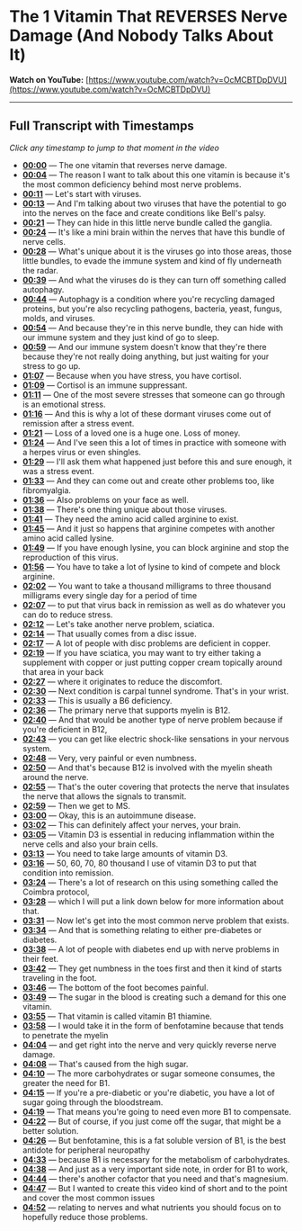 # The 1 Vitamin That REVERSES Nerve Damage (And Nobody Talks About It)

**Watch on YouTube:** [https://www.youtube.com/watch?v=OcMCBTDpDVU](https://www.youtube.com/watch?v=OcMCBTDpDVU)

---

## Full Transcript with Timestamps

*Click any timestamp to jump to that moment in the video*

- **[00:00](https://www.youtube.com/watch?v=OcMCBTDpDVU&t=0s)** — The one vitamin that reverses nerve damage.
- **[00:04](https://www.youtube.com/watch?v=OcMCBTDpDVU&t=4s)** — The reason I want to talk about this one vitamin is because it's the most common deficiency behind most nerve problems.
- **[00:11](https://www.youtube.com/watch?v=OcMCBTDpDVU&t=11s)** — Let's start with viruses.
- **[00:13](https://www.youtube.com/watch?v=OcMCBTDpDVU&t=13s)** — And I'm talking about two viruses that have the potential to go into the nerves on the face and create conditions like Bell's palsy.
- **[00:21](https://www.youtube.com/watch?v=OcMCBTDpDVU&t=21s)** — They can hide in this little nerve bundle called the ganglia.
- **[00:24](https://www.youtube.com/watch?v=OcMCBTDpDVU&t=24s)** — It's like a mini brain within the nerves that have this bundle of nerve cells.
- **[00:28](https://www.youtube.com/watch?v=OcMCBTDpDVU&t=28s)** — What's unique about it is the viruses go into those areas, those little bundles, to evade the immune system and kind of fly underneath the radar.
- **[00:39](https://www.youtube.com/watch?v=OcMCBTDpDVU&t=39s)** — And what the viruses do is they can turn off something called autophagy.
- **[00:44](https://www.youtube.com/watch?v=OcMCBTDpDVU&t=44s)** — Autophagy is a condition where you're recycling damaged proteins, but you're also recycling pathogens, bacteria, yeast, fungus, molds, and viruses.
- **[00:54](https://www.youtube.com/watch?v=OcMCBTDpDVU&t=54s)** — And because they're in this nerve bundle, they can hide with our immune system and they just kind of go to sleep.
- **[00:59](https://www.youtube.com/watch?v=OcMCBTDpDVU&t=59s)** — And our immune system doesn't know that they're there because they're not really doing anything, but just waiting for your stress to go up.
- **[01:07](https://www.youtube.com/watch?v=OcMCBTDpDVU&t=67s)** — Because when you have stress, you have cortisol.
- **[01:09](https://www.youtube.com/watch?v=OcMCBTDpDVU&t=69s)** — Cortisol is an immune suppressant.
- **[01:11](https://www.youtube.com/watch?v=OcMCBTDpDVU&t=71s)** — One of the most severe stresses that someone can go through is an emotional stress.
- **[01:16](https://www.youtube.com/watch?v=OcMCBTDpDVU&t=76s)** — And this is why a lot of these dormant viruses come out of remission after a stress event.
- **[01:21](https://www.youtube.com/watch?v=OcMCBTDpDVU&t=81s)** — Loss of a loved one is a huge one. Loss of money.
- **[01:24](https://www.youtube.com/watch?v=OcMCBTDpDVU&t=84s)** — And I've seen this a lot of times in practice with someone with a herpes virus or even shingles.
- **[01:29](https://www.youtube.com/watch?v=OcMCBTDpDVU&t=89s)** — I'll ask them what happened just before this and sure enough, it was a stress event.
- **[01:33](https://www.youtube.com/watch?v=OcMCBTDpDVU&t=93s)** — And they can come out and create other problems too, like fibromyalgia.
- **[01:36](https://www.youtube.com/watch?v=OcMCBTDpDVU&t=96s)** — Also problems on your face as well.
- **[01:38](https://www.youtube.com/watch?v=OcMCBTDpDVU&t=98s)** — There's one thing unique about those viruses.
- **[01:41](https://www.youtube.com/watch?v=OcMCBTDpDVU&t=101s)** — They need the amino acid called arginine to exist.
- **[01:45](https://www.youtube.com/watch?v=OcMCBTDpDVU&t=105s)** — And it just so happens that arginine competes with another amino acid called lysine.
- **[01:49](https://www.youtube.com/watch?v=OcMCBTDpDVU&t=109s)** — If you have enough lysine, you can block arginine and stop the reproduction of this virus.
- **[01:56](https://www.youtube.com/watch?v=OcMCBTDpDVU&t=116s)** — You have to take a lot of lysine to kind of compete and block arginine.
- **[02:02](https://www.youtube.com/watch?v=OcMCBTDpDVU&t=122s)** — You want to take a thousand milligrams to three thousand milligrams every single day for a period of time
- **[02:07](https://www.youtube.com/watch?v=OcMCBTDpDVU&t=127s)** — to put that virus back in remission as well as do whatever you can do to reduce stress.
- **[02:12](https://www.youtube.com/watch?v=OcMCBTDpDVU&t=132s)** — Let's take another nerve problem, sciatica.
- **[02:14](https://www.youtube.com/watch?v=OcMCBTDpDVU&t=134s)** — That usually comes from a disc issue.
- **[02:17](https://www.youtube.com/watch?v=OcMCBTDpDVU&t=137s)** — A lot of people with disc problems are deficient in copper.
- **[02:19](https://www.youtube.com/watch?v=OcMCBTDpDVU&t=139s)** — If you have sciatica, you may want to try either taking a supplement with copper or just putting copper cream topically around that area in your back
- **[02:27](https://www.youtube.com/watch?v=OcMCBTDpDVU&t=147s)** — where it originates to reduce the discomfort.
- **[02:30](https://www.youtube.com/watch?v=OcMCBTDpDVU&t=150s)** — Next condition is carpal tunnel syndrome. That's in your wrist.
- **[02:33](https://www.youtube.com/watch?v=OcMCBTDpDVU&t=153s)** — This is usually a B6 deficiency.
- **[02:36](https://www.youtube.com/watch?v=OcMCBTDpDVU&t=156s)** — The primary nerve that supports myelin is B12.
- **[02:40](https://www.youtube.com/watch?v=OcMCBTDpDVU&t=160s)** — And that would be another type of nerve problem because if you're deficient in B12,
- **[02:43](https://www.youtube.com/watch?v=OcMCBTDpDVU&t=163s)** — you can get like electric shock-like sensations in your nervous system.
- **[02:48](https://www.youtube.com/watch?v=OcMCBTDpDVU&t=168s)** — Very, very painful or even numbness.
- **[02:50](https://www.youtube.com/watch?v=OcMCBTDpDVU&t=170s)** — And that's because B12 is involved with the myelin sheath around the nerve.
- **[02:55](https://www.youtube.com/watch?v=OcMCBTDpDVU&t=175s)** — That's the outer covering that protects the nerve that insulates the nerve that allows the signals to transmit.
- **[02:59](https://www.youtube.com/watch?v=OcMCBTDpDVU&t=179s)** — Then we get to MS.
- **[03:00](https://www.youtube.com/watch?v=OcMCBTDpDVU&t=180s)** — Okay, this is an autoimmune disease.
- **[03:02](https://www.youtube.com/watch?v=OcMCBTDpDVU&t=182s)** — This can definitely affect your nerves, your brain.
- **[03:05](https://www.youtube.com/watch?v=OcMCBTDpDVU&t=185s)** — Vitamin D3 is essential in reducing inflammation within the nerve cells and also your brain cells.
- **[03:13](https://www.youtube.com/watch?v=OcMCBTDpDVU&t=193s)** — You need to take large amounts of vitamin D3.
- **[03:16](https://www.youtube.com/watch?v=OcMCBTDpDVU&t=196s)** — 50, 60, 70, 80 thousand I use of vitamin D3 to put that condition into remission.
- **[03:24](https://www.youtube.com/watch?v=OcMCBTDpDVU&t=204s)** — There's a lot of research on this using something called the Coimbra protocol,
- **[03:28](https://www.youtube.com/watch?v=OcMCBTDpDVU&t=208s)** — which I will put a link down below for more information about that.
- **[03:31](https://www.youtube.com/watch?v=OcMCBTDpDVU&t=211s)** — Now let's get into the most common nerve problem that exists.
- **[03:34](https://www.youtube.com/watch?v=OcMCBTDpDVU&t=214s)** — And that is something relating to either pre-diabetes or diabetes.
- **[03:38](https://www.youtube.com/watch?v=OcMCBTDpDVU&t=218s)** — A lot of people with diabetes end up with nerve problems in their feet.
- **[03:42](https://www.youtube.com/watch?v=OcMCBTDpDVU&t=222s)** — They get numbness in the toes first and then it kind of starts traveling in the foot.
- **[03:46](https://www.youtube.com/watch?v=OcMCBTDpDVU&t=226s)** — The bottom of the foot becomes painful.
- **[03:49](https://www.youtube.com/watch?v=OcMCBTDpDVU&t=229s)** — The sugar in the blood is creating such a demand for this one vitamin.
- **[03:55](https://www.youtube.com/watch?v=OcMCBTDpDVU&t=235s)** — That vitamin is called vitamin B1 thiamine.
- **[03:58](https://www.youtube.com/watch?v=OcMCBTDpDVU&t=238s)** — I would take it in the form of benfotamine because that tends to penetrate the myelin
- **[04:04](https://www.youtube.com/watch?v=OcMCBTDpDVU&t=244s)** — and get right into the nerve and very quickly reverse nerve damage.
- **[04:08](https://www.youtube.com/watch?v=OcMCBTDpDVU&t=248s)** — That's caused from the high sugar.
- **[04:10](https://www.youtube.com/watch?v=OcMCBTDpDVU&t=250s)** — The more carbohydrates or sugar someone consumes, the greater the need for B1.
- **[04:15](https://www.youtube.com/watch?v=OcMCBTDpDVU&t=255s)** — If you're a pre-diabetic or you're diabetic, you have a lot of sugar going through the bloodstream.
- **[04:19](https://www.youtube.com/watch?v=OcMCBTDpDVU&t=259s)** — That means you're going to need even more B1 to compensate.
- **[04:22](https://www.youtube.com/watch?v=OcMCBTDpDVU&t=262s)** — But of course, if you just come off the sugar, that might be a better solution.
- **[04:26](https://www.youtube.com/watch?v=OcMCBTDpDVU&t=266s)** — But benfotamine, this is a fat soluble version of B1, is the best antidote for peripheral neuropathy
- **[04:33](https://www.youtube.com/watch?v=OcMCBTDpDVU&t=273s)** — because B1 is necessary for the metabolism of carbohydrates.
- **[04:38](https://www.youtube.com/watch?v=OcMCBTDpDVU&t=278s)** — And just as a very important side note, in order for B1 to work,
- **[04:44](https://www.youtube.com/watch?v=OcMCBTDpDVU&t=284s)** — there's another cofactor that you need and that's magnesium.
- **[04:47](https://www.youtube.com/watch?v=OcMCBTDpDVU&t=287s)** — But I wanted to create this video kind of short and to the point and cover the most common issues
- **[04:52](https://www.youtube.com/watch?v=OcMCBTDpDVU&t=292s)** — relating to nerves and what nutrients you should focus on to hopefully reduce those problems.
